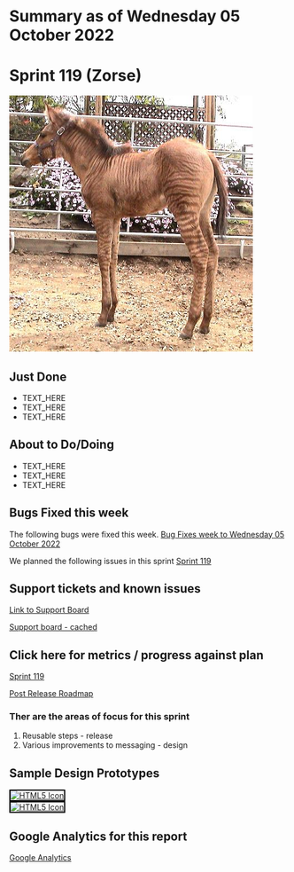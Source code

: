 # Summary as of Wednesday 05 October 2022 

# Sprint 119 (Zorse)

![Kumana @ Wild Equines, CC BY 2.0 <https://creativecommons.org/licenses/by/2.0>, via Wikimedia Commons](graphs/zorse2.jpg)

## Just Done
* TEXT_HERE
* TEXT_HERE
* TEXT_HERE

## About to Do/Doing
* TEXT_HERE
* TEXT_HERE
* TEXT_HERE

## Bugs Fixed this week
The following bugs were fixed this week.
[Bug Fixes week to Wednesday 05 October 2022](graphs/bugs05102022.png)

We planned the following issues in this sprint 
[Sprint 119](graphs/sprint05102022.png)

## Support tickets and known issues
[Link to Support Board](https://collaboration.homeoffice.gov.uk/jira/secure/RapidBoard.jspa?rapidView=1717&selectedIssue=ASSB-253)

[Support board - cached](graphs/supportBoard05102022.png)

## Click here for metrics / progress against plan
[Sprint 119](graphs/progress05102022.png)

[Post Release Roadmap](graphs/roadmap05102022.png)

### Ther are the areas of focus for this sprint
1. Reusable steps - release 
2. Various improvements to messaging - design

## Sample Design Prototypes
<a href="graphs/proto1_05102022.png"><img src="graphs/proto1_05102022.png" alt="HTML5 Icon" width="200" style="border:2px solid black"></a>
<br>
<a href="graphs/proto2_05102022.png"><img src="graphs/proto2_05102022.png" alt="HTML5 Icon" width="200" style="border:2px solid black"></a>
<br>


## Google Analytics for this report
[Google Analytics](graphs/GA05102022.png)

